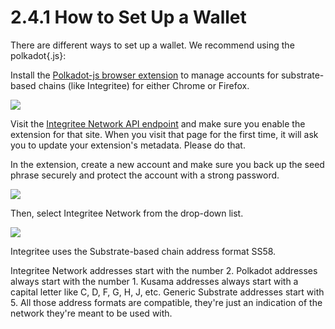 # 2.4.1 How to Set Up a Wallet

There are different ways to set up a wallet. We recommend using the polkadot{.js}: 

Install the [Polkadot-js browser extension](https://polkadot.js.org/extension/) to manage accounts for substrate-based chains (like Integritee) for either Chrome or Firefox.

![](<../../.gitbook/assets/gitbook pic 1.jpeg>)

Visit the [Integritee Network API endpoint](https://polkadot.js.org/apps/?rpc=wss%3A%2F%2Fkusama.api.integritee.network#/settings/metadata) and make sure you enable the extension for that site. When you visit that page for the first time, it will ask you to update your extension's metadata. Please do that.

In the extension, create a new account and make sure you back up the seed phrase securely and protect the account with a strong password.

![](<../../.gitbook/assets/gitbook pic 2.jpeg>)

Then, select Integritee Network from the drop-down list.

![](<../../.gitbook/assets/Gitbook pic 3.jpeg>)

Integritee uses the Substrate-based chain address format SS58.

Integritee Network addresses start with the number 2. Polkadot addresses always start with the number 1. Kusama addresses always start with a capital letter like C, D, F, G, H, J, etc. Generic Substrate addresses start with 5. All those address formats are compatible, they're just an indication of the network they're meant to be used with.
